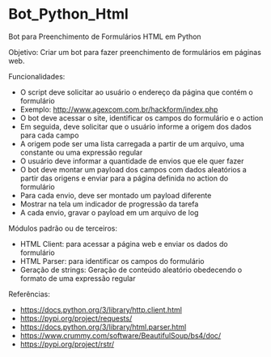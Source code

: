 # Bot_Python_Html

Bot para Preenchimento de Formulários HTML em Python

Objetivo:
Criar um bot para fazer preenchimento de formulários em páginas web.

Funcionalidades:
- O script deve solicitar ao usuário o endereço da página que contém o formulário
- Exemplo: http://www.agexcom.com.br/hackform/index.php
- O bot deve acessar o site, identificar os campos do formulário e o action
- Em seguida, deve solicitar que o usuário informe a origem dos dados para cada campo
- A origem pode ser uma lista carregada a partir de um arquivo, uma constante ou uma expressão regular
- O usuário deve informar a quantidade de envios que ele quer fazer
- O bot deve montar um payload dos campos com dados aleatórios a partir das origens e enviar para a página definida no action do formulário
- Para cada envio, deve ser montado um payload diferente
- Mostrar na tela um indicador de progressão da tarefa
- A cada envio, gravar o payload em um arquivo de log

Módulos padrão ou de terceiros:
- HTML Client: para acessar a página web e enviar os dados do formulário
- HTML Parser: para identificar os campos do formulário
- Geração de strings: Geração de conteúdo aleatório obedecendo o formato de uma expressão regular

Referências:
- https://docs.python.org/3/library/http.client.html
- https://pypi.org/project/requests/
- https://docs.python.org/3/library/html.parser.html
- https://www.crummy.com/software/BeautifulSoup/bs4/doc/
- https://pypi.org/project/rstr/
